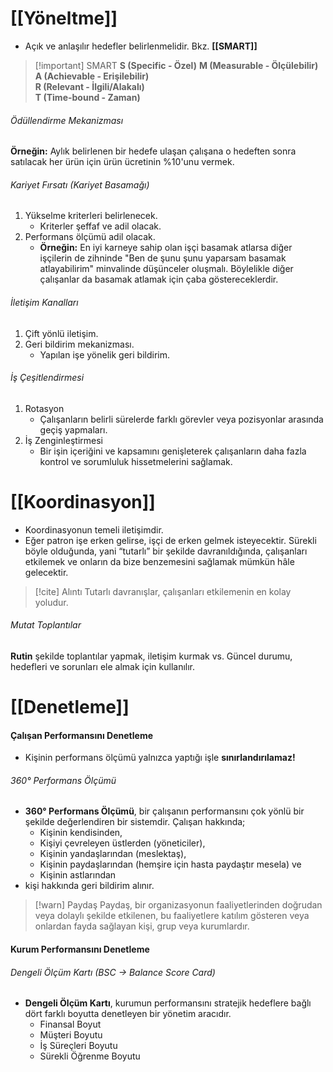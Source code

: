# [[Yöneltme]]

- Açık ve anlaşılır hedefler belirlenmelidir. Bkz. **[[SMART]]** 

> [!important] SMART
**S (Specific - Özel)**
 >**M (Measurable - Ölçülebilir)**<br>
 >**A (Achievable - Erişilebilir)**<br>
 >**R (Relevant - İlgili/Alakalı)**<br>
 **T (Time-bound - Zaman)**

###### Ödüllendirme Mekanizması
**Örneğin:** Aylık belirlenen bir hedefe ulaşan çalışana o hedeften sonra satılacak her ürün için ürün ücretinin %10'unu vermek.
###### Kariyet Fırsatı (Kariyet Basamağı)
1. Yükselme kriterleri belirlenecek.
	- Kriterler şeffaf ve adil olacak.
2. Performans ölçümü adil olacak.
	- **Örneğin:** En iyi karneye sahip olan işçi basamak atlarsa diğer işçilerin de zihninde "Ben de şunu şunu yaparsam basamak atlayabilirim" minvalinde düşünceler oluşmalı. Böylelikle diğer çalışanlar da basamak atlamak için çaba göstereceklerdir.
###### İletişim Kanalları
1. Çift yönlü iletişim.
2. Geri bildirim mekanizması.
	- Yapılan işe yönelik geri bildirim. 
###### İş Çeşitlendirmesi
1. Rotasyon
	- Çalışanların belirli sürelerde farklı görevler veya pozisyonlar arasında geçiş yapmaları.
2. İş Zenginleştirmesi
	- Bir işin içeriğini ve kapsamını genişleterek çalışanların daha fazla kontrol ve sorumluluk hissetmelerini sağlamak.

# [[Koordinasyon]]
- Koordinasyonun temeli iletişimdir.
- Eğer patron işe erken gelirse, işçi de erken gelmek isteyecektir. Sürekli böyle olduğunda, yani “tutarlı” bir şekilde davranıldığında, çalışanları etkilemek ve onların da bize benzemesini sağlamak mümkün hâle gelecektir.

> [!cite] Alıntı
> Tutarlı davranışlar, çalışanları etkilemenin en kolay yoludur.

###### Mutat Toplantılar
 **Rutin** şekilde toplantılar yapmak, iletişim kurmak vs. Güncel durumu, hedefleri ve sorunları ele almak için kullanılır.
# [[Denetleme]]
#### Çalışan Performansını Denetleme
- Kişinin performans ölçümü yalnızca yaptığı işle **sınırlandırılamaz!**
###### 360° Performans Ölçümü
- **360° Performans Ölçümü**, bir çalışanın performansını çok yönlü bir şekilde değerlendiren bir sistemdir. Çalışan hakkında;
	- Kişinin kendisinden,
	- Kişiyi çevreleyen üstlerden (yöneticiler),
	- Kişinin yandaşlarından (meslektaş),
	- Kişinin paydaşlarından (hemşire için hasta paydaştır mesela) ve
	- Kişinin astlarından
- kişi hakkında geri bildirim alınır.

> [!warn] Paydaş
> Paydaş, bir organizasyonun faaliyetlerinden doğrudan veya dolaylı şekilde etkilenen, bu faaliyetlere katılım gösteren veya onlardan fayda sağlayan kişi, grup veya kurumlardır.
#### Kurum Performansını Denetleme
###### Dengeli Ölçüm Kartı (BSC → Balance Score Card)
- **Dengeli Ölçüm Kartı**, kurumun performansını stratejik hedeflere bağlı dört farklı boyutta denetleyen bir yönetim aracıdır.
	- Finansal Boyut
	- Müşteri Boyutu
	- İş Süreçleri Boyutu
	- Sürekli Öğrenme Boyutu

